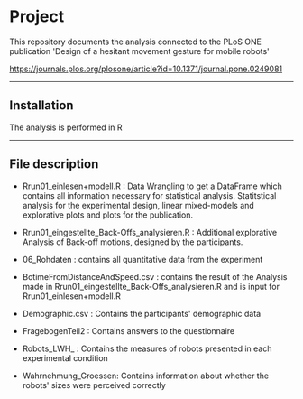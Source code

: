 # Project

This repository documents the analysis connected to the PLoS ONE publication 'Design of a hesitant movement gesture for mobile robots'

https://journals.plos.org/plosone/article?id=10.1371/journal.pone.0249081

-----------------
## Installation

The analysis is performed in R

-----------------
## File description

- Rrun01_einlesen+modell.R : Data Wrangling to get a DataFrame which contains all information necessary for statistical analysis. Statitstical analysis for the experimental design, linear mixed-models and explorative plots and plots for the publication.

- Rrun01_eingestellte_Back-Offs_analysieren.R : Additional explorative Analysis of Back-off motions, designed by the participants.

- 06_Rohdaten : contains all quantitative data from the experiment

- BotimeFromDistanceAndSpeed.csv : contains the result of the Analysis made in Rrun01_eingestellte_Back-Offs_analysieren.R and is input for Rrun01_einlesen+modell.R

- Demographic.csv :  Contains the participants' demographic data

- FragebogenTeil2 : Contains answers to the questionnaire

- Robots_LWH_ : Contains the measures of robots presented in each experimental condition

- Wahrnehmung_Groessen: Contains information about whether the robots' sizes were perceived correctly
